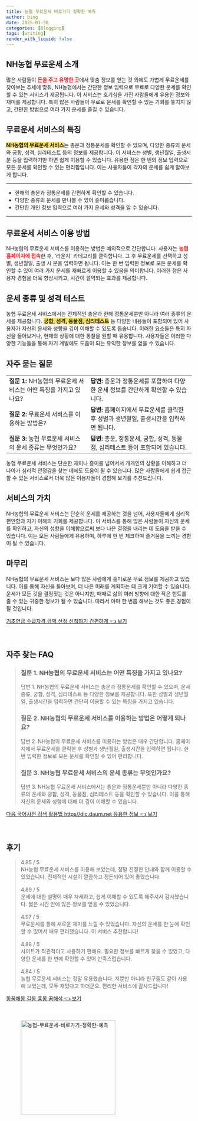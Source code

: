 ```yaml
---
title: 농협 무료운세 바로가기 정확한 예측
author: bing
date: 2025-01-30
categories: [Blogging]
tags: [writing]
render_with_liquid: false
---
```



<h2 id='NH농협 무료운세 소개'>NH농협 무료운세 소개</h2>

<p>많은 사람들이 <b><span style="color: #ee2323;">돈을 주고 유명한 곳</span></b>에서 맞춤 정보를 얻는 것 외에도 가볍게 무료운세를 찾아보는 추세에 맞춰, NH농협에서는 간단한 정보 입력으로 무료로 다양한 운세를 확인할 수 있는 서비스가 제공됩니다. 이 서비스는 호기심을 가진 사람들에게 유용한 정보와 재미를 제공합니다. 특히 많은 사람들이 무료로 운세를 확인할 수 있는 기회를 놓치지 않고, 간편한 방법으로 여러 가지 운세를 즐길 수 있습니다.</p>

<h2 id='무료운세 서비스의 특징'>무료운세 서비스의 특징</h2>

<p><b><span style="background-color: #ffe066;">NH농협의 무료운세 서비스</span></b>는 총운과 정통운세를 확인할 수 있으며, 다양한 종류의 운세와 궁합, 성격, 심리테스트 등의 정보를 제공합니다. 이 서비스는 성별, 생년월일, 출생시 분 등을 입력하기만 하면 쉽게 이용할 수 있습니다. 유용한 점은 한 번의 정보 입력으로 모든 운세를 확인할 수 있는 편리함입니다. 이는 사용자들이 각자의 운세를 쉽게 알아보게 합니다.</p>

<hr />

<ul>
    <li>한해의 총운과 정통운세를 간편하게 확인할 수 있습니다.</li>
    <li>다양한 종류의 운세를 만나볼 수 있어 흥미롭습니다.</li>
    <li>간단한 개인 정보 입력으로 여러 가지 운세와 성격을 알 수 있습니다.</li>
</ul>

<hr />

<h2 id='무료운세 서비스 이용 방법'>무료운세 서비스 이용 방법</h2>

<p>NH농협의 무료운세 서비스를 이용하는 방법은 예외적으로 간단합니다. 사용자는 <b><span style="color: #ee2323;">농협 홈페이지에 접속</span></b>한 후, '라운지' 카테고리를 클릭합니다. 그 후 무료운세를 선택하고 성별, 생년월일, 출생 시 분을 입력하면 됩니다. 이는 한 번 입력한 정보로 모든 운세를 확인할 수 있어 여러 가지 운세를 재빠르게 이용할 수 있음을 의미합니다. 이러한 점은 사용자 경험을 더욱 향상시키고, 시간이 절약되는 효과를 제공합니다.</p>

<h2 id='운세 종류 및 성격 테스트'>운세 종류 및 성격 테스트</h2>

<p>농협 무료운세 서비스에서는 전체적인 총운과 한해 정통운세뿐만 아니라 여러 종류의 운세를 제공합니다. <b><span style="background-color: #ffe066;">궁합, 성격, 동물점, 심리테스트</span></b> 등 다양한 내용들이 포함되어 있어 사용자가 자신의 운세와 성향을 깊이 이해할 수 있도록 돕습니다. 이러한 요소들은 특히 자신을 돌아보거나, 현재의 상황에 대한 통찰을 원할 때 유용합니다. 사용자들은 이러한 다양한 기능들을 통해 자기 계발에도 도움이 되는 유익한 정보를 얻을 수 있습니다.</p>

<h2 id='자주 묻는 질문'>자주 묻는 질문</h2>

<table>
    <tr>
        <td><b>질문 1:</b> NH농협의 무료운세 서비스는 어떤 특징을 가지고 있나요?</td>
        <td><b>답변:</b> 총운과 정통운세를 포함하여 다양한 운세 정보를 간단하게 확인할 수 있습니다.</td>
    </tr>
    <tr>
        <td><b>질문 2:</b> 무료운세 서비스를 이용하는 방법은?</td>
        <td><b>답변:</b> 홈페이지에서 무료운세를 클릭한 후 성별과 생년월일, 출생시간을 입력하면 됩니다.</td>
    </tr>
    <tr>
        <td><b>질문 3:</b> 농협 무료운세 서비스의 운세 종류는 무엇인가요?</td>
        <td><b>답변:</b> 총운, 정통운세, 궁합, 성격, 동물점, 심리테스트 등이 포함되어 있습니다.</td>
    </tr>
</table>

<p>농협 무료운세 서비스는 단순한 재미나 흥미를 넘어서서 개개인의 상황을 이해하고 더 나아가 심리적 안정감을 찾는 데에도 도움이 될 수 있습니다. 많은 사람들에게 쉽게 접근할 수 있는 서비스로서 더욱 많은 이용자들이 경험해 보기를 추천드립니다.</p>

<h2 id='서비스의 가치'>서비스의 가치</h2>

<p>NH농협의 무료운세 서비스는 단순히 운세를 제공하는 것을 넘어, 사용자들에게 심리적 편안함과 자기 이해의 기회를 제공합니다. 이 서비스를 통해 많은 사람들이 자신의 운세를 확인하고, 자신의 성향을 이해함으로써 보다 나은 결정을 내리는 데 도움을 받을 수 있습니다. 이는 모든 사람들에게 유용하며, 하루에 한 번 체크하며 즐거움을 느끼는 경험이 될 수 있습니다.</p>

<h2 id='마무리'>마무리</h2>

<p>NH농협의 무료운세 서비스는 보다 많은 사람에게 흥미로운 무료 정보를 제공하고 있습니다. 이를 통해 자신을 돌아보며, 더 나은 미래를 계획하는 데 크게 기여할 수 있습니다. 운세가 모든 것을 결정짓는 것은 아니지만, 때때로 삶의 여러 방향에 대한 작은 힌트를 줄 수 있는 귀중한 정보가 될 수 있습니다. 따라서 아마 한 번쯤 해보는 것도 좋은 경험이 될 것입니다.</p>


<p><a class="click-button" title="기초연금 수급자격 금액 산정 신청하기 간편하게" href="https://24nara.github.io/posts/%EA%B8%B0%EC%B4%88%EC%97%B0%EA%B8%88-%EC%88%98%EA%B8%89%EC%9E%90%EA%B2%A9-%EA%B8%88%EC%95%A1-%EC%82%B0%EC%A0%95-%EC%8B%A0%EC%B2%AD%ED%95%98%EA%B8%B0-%EA%B0%84%ED%8E%B8%ED%95%98%EA%B2%8C/" rel="dofollow">기초연금 수급자격 금액 산정 신청하기 간편하게 👈 보기</a></p><br>
<h2 id='자주_찾는_FAQ'>자주 찾는 FAQ</h2>
<div itemscope="" itemtype="https://schema.org/FAQPage"> 
<blockquote> 
<div itemscope="" itemprop="mainEntity" itemtype="https://schema.org/Question"> 
<h3 itemprop="name">질문 1. NH농협의 무료운세 서비스는 어떤 특징을 가지고 있나요? </h3> 
<div itemscope="" itemprop="acceptedAnswer" itemtype="https://schema.org/Answer"> 
<span itemprop="text"> 
<p>답변 1. NH농협의 무료운세 서비스는 총운과 정통운세를 확인할 수 있으며, 운세 종류, 궁합, 성격, 심리테스트 등 다양한 정보를 제공합니다. 또한 성별과 생년월일, 출생시간을 입력하면 간단히 이용할 수 있는 특징을 가지고 있습니다.</p> 
</span> 
</div> 
</div> 
<div itemscope="" itemprop="mainEntity" itemtype="https://schema.org/Question"> 
<h3 itemprop="name">질문 2. NH농협의 무료운세 서비스를 이용하는 방법은 어떻게 되나요? </h3> 
<div itemscope="" itemprop="acceptedAnswer" itemtype="https://schema.org/Answer"> 
<span itemprop="text"> 
<p>답변 2. NH농협의 무료운세 서비스를 이용하는 방법은 매우 간단합니다. 홈페이지에서 무료운세를 클릭한 후 성별과 생년월일, 출생시간을 입력하면 됩니다. 한 번 입력한 정보로 모든 운세를 확인할 수 있어 편리합니다.</p> 
</span> 
</div> 
</div> 
<div itemscope="" itemprop="mainEntity" itemtype="https://schema.org/Question"> 
<h3 itemprop="name">질문 3. NH농협 무료운세 서비스의 운세 종류는 무엇인가요?</h3> 
<div itemscope="" itemprop="acceptedAnswer" itemtype="https://schema.org/Answer"> 
<span itemprop="text"> 
<p>답변 3. NH농협 무료운세 서비스에서는 총운과 정통운세뿐만 아니라 다양한 종류의 운세와 궁합, 성격, 동물점, 심리테스트 등을 확인할 수 있습니다. 이를 통해 자신의 운세와 성향에 대해 더 깊이 이해할 수 있습니다.</p> 
</span> 
</div> 
</div> 
</blockquote> 
</div>
<p><a class="click-button" title="다음 국어사전 검색 활용법 https//dic.daum.net 유용한 정보" href="https://24nara.github.io/posts/%EB%8B%A4%EC%9D%8C-%EA%B5%AD%EC%96%B4%EC%82%AC%EC%A0%84-%EA%B2%80%EC%83%89-%ED%99%9C%EC%9A%A9%EB%B2%95-httpsdic.daum.net-%EC%9C%A0%EC%9A%A9%ED%95%9C-%EC%A0%95%EB%B3%B4/" rel="dofollow">다음 국어사전 검색 활용법 https//dic.daum.net 유용한 정보 👈 보기</a></p><br>
<h2 id='후기'>후기</h2>
<div itemscope itemtype="https://schema.org/Product">
  <blockquote>
  <div itemprop="review" itemscope itemtype="https://schema.org/Review">
      <div itemprop="reviewRating" itemscope itemtype="https://schema.org/Rating"> <span itemprop="ratingValue">4.85</span> / <span itemprop="bestRating">5</span> </div>
      <span itemprop="reviewBody">NH농협 무료운세 서비스를 이용해 보았는데, 정말 친절한 안내와 함께 이용할 수 있었습니다. 전체적인 시설이 깔끔하고 정돈되어 있어 좋았습니다.</span>
  </div>
  <br>
  <div itemprop="review" itemscope itemtype="https://schema.org/Review">
      <div itemprop="reviewRating" itemscope itemtype="https://schema.org/Rating"> <span itemprop="ratingValue">4.89</span> / <span itemprop="bestRating">5</span> </div>
      <span itemprop="reviewBody">운세에 대한 설명이 매우 자세하고, 쉽게 이해할 수 있도록 해주셔서 감사했습니다. 짧은 시간 안에 많은 정보를 얻을 수 있었습니다.</span>
  </div>
  <br>
  <div itemprop="review" itemscope itemtype="https://schema.org/Review">
      <div itemprop="reviewRating" itemscope itemtype="https://schema.org/Rating"> <span itemprop="ratingValue">4.97</span> / <span itemprop="bestRating">5</span> </div>
      <span itemprop="reviewBody">무료운세를 통해 새로운 재미를 느낄 수 있었습니다. 자신의 운세를 한 눈에 확인할 수 있어서 매우 편리했습니다. 이 서비스 추천합니다!</span>
  </div>
  <br>
  <div itemprop="review" itemscope itemtype="https://schema.org/Review">
      <div itemprop="reviewRating" itemscope itemtype="https://schema.org/Rating"> <span itemprop="ratingValue">4.88</span> / <span itemprop="bestRating">5</span> </div>
      <span itemprop="reviewBody">사이트가 직관적이고 사용하기 편해요. 필요한 정보를 빠르게 찾을 수 있었고, 다양한 운세를 한 번에 확인할 수 있어 만족스럽습니다.</span>
  </div>
  <br>
  <div itemprop="review" itemscope itemtype="https://schema.org/Review">
      <div itemprop="reviewRating" itemscope itemtype="https://schema.org/Rating"> <span itemprop="ratingValue">4.84</span> / <span itemprop="bestRating">5</span> </div>
      <span itemprop="reviewBody">농협 무료운세 서비스는 정말 유용했습니다. 저뿐만 아니라 친구들도 같이 사용해 보았는데, 모두 재밌다고 하더군요. 편리한 서비스에 감사드립니다!</span>
  </div>
  </blockquote>
</div>
<p><a class="click-button" title="똥꿈해몽 길몽 흉몽 꿈해석" href="https://24nara.github.io/posts/%EB%98%A5%EA%BF%88%ED%95%B4%EB%AA%BD-%EA%B8%B8%EB%AA%BD-%ED%9D%89%EB%AA%BD-%EA%BF%88%ED%95%B4%EC%84%9D/" rel="dofollow">똥꿈해몽 길몽 흉몽 꿈해석 👈 보기</a></p><br>
<figure class="image"><img src="https://24nara.github.io/assets/img/thumbnail/농협-무료운세-바로가기-정확한-예측.webp" alt="농협-무료운세-바로가기-정확한-예측" width="256" height="256"></figure>